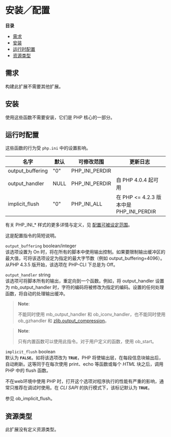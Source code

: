 安装／配置
==========

**目录**

-   [需求](/outcontrol/setup.html#需求)
-   [安装](/outcontrol/setup.html#安装)
-   [运行时配置](/outcontrol/setup.html#运行时配置)
-   [资源类型](/outcontrol/setup.html#资源类型)

需求
----

构建此扩展不需要其他扩展。

安装
----

使用这些函数不需要安装，它们是 PHP 核心的一部分。

运行时配置
----------

这些函数的行为受 `php.ini` 中的设置影响。

| 名字              | 默认 | 可修改范围       | 更新日志                                   |
|-------------------|------|------------------|--------------------------------------------|
| output\_buffering | "0"  | PHP\_INI\_PERDIR |                                            |
| output\_handler   | NULL | PHP\_INI\_PERDIR | 自 PHP 4.0.4 起可用                        |
| implicit\_flush   | "0"  | PHP\_INI\_ALL    | 在 PHP \<= 4.2.3 版本中是 PHP\_INI\_PERDIR |

有关 PHP\_INI\_\* 样式的更多详情与定义，见
<a href="/configuration/changes/modes.html" class="xref">配置可被设定范围</a>。

这是配置指令的简短说明。

`output_buffering` <span class="type">boolean</span>/<span class="type">integer</span>  
该选项设置为 On
时，将在所有的脚本中使用输出控制。如果要限制输出缓冲区的最大值，可将该选项设定为指定的最大字节数（例如
output\_buffering=4096）。从PHP 4.3.5 版开始，该选项在 PHP-CLI 下总是为
Off。

`output_handler` <span class="type">string</span>  
该选项可将脚本所有的输出，重定向到一个函数。例如，将 output\_handler
设置为 <span class="function">mb\_output\_handler</span>
时，字符的编码将被修改为指定的编码。设置的任何处理函数，将自动的处理输出缓冲。

> **Note**:
>
> 不能同时使用 <span class="function">mb\_output\_handler</span> 和
> <span class="function">ob\_iconv\_handler</span>，也不能同时使用 <span
> class="function">ob\_gzhandler</span> 和
> <a href="/zlib/setup.html#" class="link">zlib.output_compression</a>。

> **Note**:
>
> 只有内置函数可以使用此指令。对于用户定义的函数，使用 <span
> class="function">ob\_start</span>。

`implicit_flush` <span class="type">boolean</span>  
默认为 **`FALSE`**。如将该选项改为 **`TRUE`**，PHP
将使输出层，在每段信息块输出后，自动刷新。这等同于在每次使用 <span
class="function">print</span>、<span class="function">echo</span>
等函数或每个 *HTML* 块之后，调用 PHP 中的 <span
class="function">flush</span> 函数。

不在web环境中使用 PHP
时，打开这个选项对程序执行的性能有严重的影响，通常只推荐在调试时使用。在
*CLI SAPI* 的执行模式下，该标记默认为 **`TRUE`**。

参见 <span class="function">ob\_implicit\_flush</span>。

资源类型
--------

此扩展没有定义资源类型。

